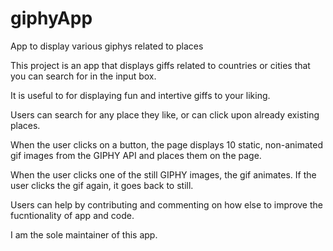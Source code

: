 # giphyApp
App to display various giphys related to places

This project is an app that displays giffs related to countries or cities that you can search for in the input box.

It is useful to for displaying fun and intertive giffs to your liking. 

Users can search for any place they like, or can click upon already existing places.

When the user clicks on a button, the page displays 10 static, non-animated gif images from the GIPHY API and places them on the page.

When the user clicks one of the still GIPHY images, the gif animates. If the user clicks the gif again, it goes back to still.

Users can help by contributing and commenting on how else to improve the fucntionality of app and code.

I am the sole maintainer of this app.

